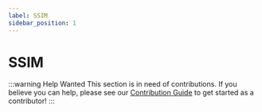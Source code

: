 ```yaml
---
label: SSIM
sidebar_position: 1
---
```


# SSIM

:::warning Help Wanted
This section is in need of contributions. If you believe you can help, please see our [Contribution Guide](../contribution-guide.md) to get started as a contributor!
:::